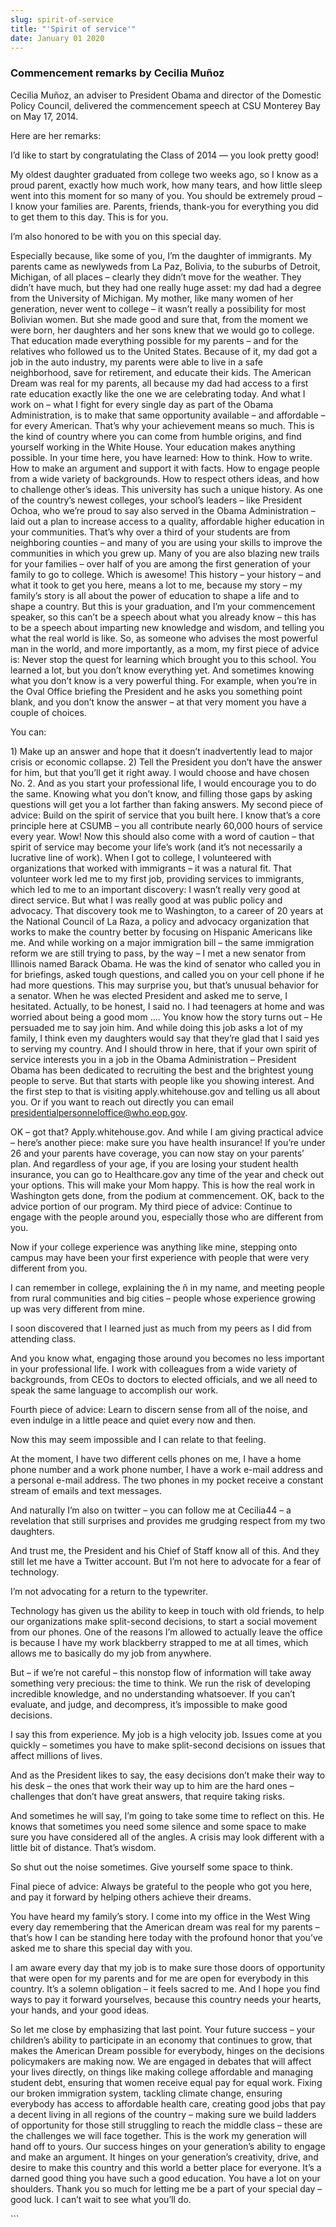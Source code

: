 ```yaml
---
slug: spirit-of-service
title: "'Spirit of service'"
date: January 01 2020
---
```


 
<h3>Commencement remarks by Cecilia Muñoz</h3>
<p>
  Cecilia Muñoz, an adviser to President Obama and director of the Domestic
  Policy Council, delivered the commencement speech at CSU Monterey Bay on May
  17, 2014.
</p>
<p>Here are her remarks:</p>
<p>
  I’d like to start by congratulating the Class of 2014 — you look pretty good!
</p>
<p>
  My oldest daughter graduated from college two weeks ago, so I know as a proud
  parent, exactly how much work, how many tears, and how little sleep went into
  this moment for so many of you. You should be extremely proud – I know your
  families are. Parents, friends, thank-you for everything you did to get them
  to this day. This is for you.
</p>
<p>I’m also honored to be with you on this special day.</p>
<p>
  Especially because, like some of you, I’m the daughter of immigrants. My
  parents came as newlyweds from La Paz, Bolivia, to the suburbs of Detroit,
  Michigan, of all places – clearly they didn’t move for the weather. They
  didn’t have much, but they had one really huge asset: my dad had a degree from
  the University of Michigan. My mother, like many women of her generation,
  never went to college – it wasn’t really a possibility for most Bolivian
  women. But she made good and sure that, from the moment we were born, her
  daughters and her sons knew that we would go to college. That education made
  everything possible for my parents – and for the relatives who followed us to
  the United States. Because of it, my dad got a job in the auto industry, my
  parents were able to live in a safe neighborhood, save for retirement, and
  educate their kids. The American Dream was real for my parents, all because my
  dad had access to a first rate education exactly like the one we are
  celebrating today. And what I work on – what I fight for every single day as
  part of the Obama Administration, is to make that same opportunity available –
  and affordable – for every American. That’s why your achievement means so
  much. This is the kind of country where you can come from humble origins, and
  find yourself working in the White House. Your education makes anything
  possible. In your time here, you have learned: How to think. How to write. How
  to make an argument and support it with facts. How to engage people from a
  wide variety of backgrounds. How to respect others ideas, and how to challenge
  other’s ideas. This university has such a unique history. As one of the
  country’s newest colleges, your school’s leaders – like President Ochoa, who
  we’re proud to say also served in the Obama Administration – laid out a plan
  to increase access to a quality, affordable higher education in your
  communities. That’s why over a third of your students are from neighboring
  counties – and many of you are using your skills to improve the communities in
  which you grew up. Many of you are also blazing new trails for your families –
  over half of you are among the first generation of your family to go to
  college. Which is awesome! This history – your history – and what it took to
  get you here, means a lot to me, because my story – my family’s story is all
  about the power of education to shape a life and to shape a country. But this
  is your graduation, and I’m your commencement speaker, so this can’t be a
  speech about what you already know – this has to be a speech about imparting
  new knowledge and wisdom, and telling you what the real world is like. So, as
  someone who advises the most powerful man in the world, and more importantly,
  as a mom, my first piece of advice is: Never stop the quest for learning which
  brought you to this school. You learned a lot, but you don’t know everything
  yet. And sometimes knowing what you don’t know is a very powerful thing. For
  example, when you’re in the Oval Office briefing the President and he asks you
  something point blank, and you don’t know the answer – at that very moment you
  have a couple of choices.
</p>
<p>You can:</p>
<p>
  1) Make up an answer and hope that it doesn’t inadvertently lead to major
  crisis or economic collapse. 2) Tell the President you don’t have the answer
  for him, but that you’ll get it right away. I would choose and have chosen No.
  2. And as you start your professional life, I would encourage you to do the
  same. Knowing what you don’t know, and filling those gaps by asking questions
  will get you a lot farther than faking answers. My second piece of advice:
  Build on the spirit of service that you built here. I know that’s a core
  principle here at CSUMB – you all contribute nearly 60,000 hours of service
  every year. Wow! Now this should also come with a word of caution – that
  spirit of service may become your life’s work (and it’s not necessarily a
  lucrative line of work). When I got to college, I volunteered with
  organizations that worked with immigrants – it was a natural fit. That
  volunteer work led me to my first job, providing services to immigrants, which
  led to me to an important discovery: I wasn’t really very good at direct
  service. But what I was really good at was public policy and advocacy. That
  discovery took me to Washington, to a career of 20 years at the National
  Council of La Raza, a policy and advocacy organization that works to make the
  country better by focusing on Hispanic Americans like me. And while working on
  a major immigration bill – the same immigration reform we are still trying to
  pass, by the way – I met a new senator from Illinois named Barack Obama. He
  was the kind of senator who called you in for briefings, asked tough
  questions, and called you on your cell phone if he had more questions. This
  may surprise you, but that’s unusual behavior for a senator. When he was
  elected President and asked me to serve, I hesitated. Actually, to be honest,
  I said no. I had teenagers at home and was worried about being a good mom ….
  You know how the story turns out – He persuaded me to say join him. And while
  doing this job asks a lot of my family, I think even my daughters would say
  that they’re glad that I said yes to serving my country. And I should throw in
  here, that if your own spirit of service interests you in a job in the Obama
  Administration – President Obama has been dedicated to recruiting the best and
  the brightest young people to serve. But that starts with people like you
  showing interest. And the first step to that is visiting apply.whitehouse.gov
  and telling us all about you. Or if you want to reach out directly you can
  email
  <a
    href="&#109;&#97;&#105;&#108;&#116;&#x6f;&#x3a;&#x70;&#x72;&#101;&#115;&#105;&#100;&#101;&#x6e;&#x74;&#x69;&#x61;l&#112;&#101;&#114;&#115;&#x6f;&#x6e;&#x6e;&#x65;l&#111;&#102;&#102;&#105;&#x63;&#x65;&#x40;&#x77;h&#111;&#46;&#101;&#111;&#x70;&#x2e;&#x67;&#x6f;v"
    >presidentialpersonneloffice@who.eop.gov</a
  >.
</p>
<p>
  OK – got that? Apply.whitehouse.gov. And while I am giving practical advice –
  here’s another piece: make sure you have health insurance! If you’re under 26
  and your parents have coverage, you can now stay on your parents’ plan. And
  regardless of your age, if you are losing your student health insurance, you
  can go to Healthcare.gov any time of the year and check out your options. This
  will make your Mom happy. This is how the real work in Washington gets done,
  from the podium at commencement. OK, back to the advice portion of our
  program. My third piece of advice: Continue to engage with the people around
  you, especially those who are different from you.
</p>
<p>
  Now if your college experience was anything like mine, stepping onto campus
  may have been your first experience with people that were very different from
  you.
</p>
<p>
  I can remember in college, explaining the ñ in my name, and meeting people
  from rural communities and big cities – people whose experience growing up was
  very different from mine.
</p>
<p>
  I soon discovered that I learned just as much from my peers as I did from
  attending class.
</p>
<p>
  And you know what, engaging those around you becomes no less important in your
  professional life. I work with colleagues from a wide variety of backgrounds,
  from CEOs to doctors to elected officials, and we all need to speak the same
  language to accomplish our work.
</p>
<p>
  Fourth piece of advice: Learn to discern sense from all of the noise, and even
  indulge in a little peace and quiet every now and then.
</p>
<p>Now this may seem impossible and I can relate to that feeling.</p>
<p>
  At the moment, I have two different cells phones on me, I have a home phone
  number and a work phone number, I have a work e-mail address and a personal
  e-mail address. The two phones in my pocket receive a constant stream of
  emails and text messages.
</p>
<p>
  And naturally I’m also on twitter – you can follow me at Cecilia44 – a
  revelation that still surprises and provides me grudging respect from my two
  daughters.
</p>
<p>
  And trust me, the President and his Chief of Staff know all of this. And they
  still let me have a Twitter account. But I’m not here to advocate for a fear
  of technology.
</p>
<p>I’m not advocating for a return to the typewriter.</p>
<p>
  Technology has given us the ability to keep in touch with old friends, to help
  our organizations make split-second decisions, to start a social movement from
  our phones. One of the reasons I’m allowed to actually leave the office is
  because I have my work blackberry strapped to me at all times, which allows me
  to basically do my job from anywhere.
</p>
<p>
  But – if we’re not careful – this nonstop flow of information will take away
  something very precious: the time to think. We run the risk of developing
  incredible knowledge, and no understanding whatsoever. If you can’t evaluate,
  and judge, and decompress, it’s impossible to make good decisions.
</p>
<p>
  I say this from experience. My job is a high velocity job. Issues come at you
  quickly – sometimes you have to make split-second decisions on issues that
  affect millions of lives.
</p>
<p>
  And as the President likes to say, the easy decisions don’t make their way to
  his desk – the ones that work their way up to him are the hard ones –
  challenges that don’t have great answers, that require taking risks.
</p>
<p>
  And sometimes he will say, I’m going to take some time to reflect on this. He
  knows that sometimes you need some silence and some space to make sure you
  have considered all of the angles. A crisis may look different with a little
  bit of distance. That’s wisdom.
</p>
<p>So shut out the noise sometimes. Give yourself some space to think.</p>
<p>
  Final piece of advice: Always be grateful to the people who got you here, and
  pay it forward by helping others achieve their dreams.
</p>
<p>
  You have heard my family’s story. I come into my office in the West Wing every
  day remembering that the American dream was real for my parents – that’s how I
  can be standing here today with the profound honor that you’ve asked me to
  share this special day with you.
</p>
<p>
  I am aware every day that my job is to make sure those doors of opportunity
  that were open for my parents and for me are open for everybody in this
  country. It’s a solemn obligation – it feels sacred to me. And I hope you find
  ways to pay it forward yourselves, because this country needs your hearts,
  your hands, and your good ideas.
</p>
<p>
  So let me close by emphasizing that last point. Your future success – your
  children’s ability to participate in an economy that continues to grow, that
  makes the American Dream possible for everybody, hinges on the decisions
  policymakers are making now. We are engaged in debates that will affect your
  lives directly, on things like making college affordable and managing student
  debt, ensuring that women receive equal pay for equal work. Fixing our broken
  immigration system, tackling climate change, ensuring everybody has access to
  affordable health care, creating good jobs that pay a decent living in all
  regions of the country – making sure we build ladders of opportunity for those
  still struggling to reach the middle class – these are the challenges we will
  face together. This is the work my generation will hand off to yours. Our
  success hinges on your generation’s ability to engage and make an argument. It
  hinges on your generation’s creativity, drive, and desire to make this country
  and this world a better place for everyone. It’s a darned good thing you have
  such a good education. You have a lot on your shoulders. Thank you so much for
  letting me be a part of your special day – good luck. I can’t wait to see what
  you’ll do.
</p>
<p></p>
<p></p>
```
